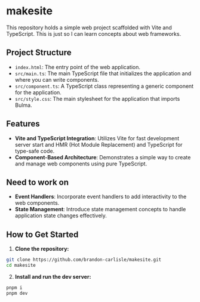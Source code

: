 # makesite

This repository holds a simple web project scaffolded with Vite and TypeScript. This is just so I can learn concepts about web frameworks.

## Project Structure

- `index.html`: The entry point of the web application.
- `src/main.ts`: The main TypeScript file that initializes the application and where you can write components.
- `src/component.ts`: A TypeScript class representing a generic component for the application.
- `src/style.css`: The main stylesheet for the application that imports Bulma.

## Features

- **Vite and TypeScript Integration**: Utilizes Vite for fast development server start and HMR (Hot Module Replacement) and TypeScript for type-safe code.
- **Component-Based Architecture**: Demonstrates a simple way to create and manage web components using pure TypeScript.

## Need to work on

- **Event Handlers**: Incorporate event handlers to add interactivity to the web components.
- **State Management**: Introduce state management concepts to handle application state changes effectively.

## How to Get Started

1. **Clone the repository:**

```bash
git clone https://github.com/brandon-carlisle/makesite.git
cd makesite
```

2. **Install and run the dev server:**

```bash
pnpm i
pnpm dev
```
